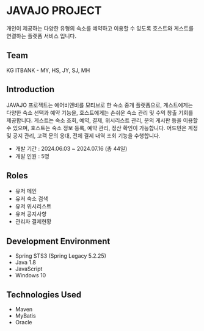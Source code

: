 # JAVAJO PROJECT

개인이 제공하는 다양한 유형의 숙소를 예약하고 이용할 수 있도록 호스트와 게스트를 연결하는 플랫폼 서비스 입니다.  



## Team
KG ITBANK - MY, HS, JY, SJ, MH  



## Introduction
JAVAJO 프로젝트는 에어비앤비를 모티브로 한 숙소 중개 플랫폼으로, 게스트에게는 다양한 숙소 선택과 예약 기능을, 호스트에게는 손쉬운 숙소 관리 및 수익 창출 기회를 제공합니다.
게스트는 숙소 조회, 예약, 결제, 위시리스트 관리, 문의 게시판 등을 이용할 수 있으며, 호스트는 숙소 정보 등록, 예약 관리, 정산 확인이 가능합니다. 어드민은 계정 및 공지 관리, 고객 문의 응대, 전체 결제 내역 조회 기능을 수행합니다.
- 개발 기간 : 2024.06.03 ~ 2024.07.16 (총 44일)
- 개발 인원 : 5명


## Roles
- 유저 메인
- 유저 숙소 검색
- 유저 위시리스트
- 유저 공지사항
- 관리자 결제현황


## Development Environment
- Spring STS3 (Spring Legacy 5.2.25)
- Java 1.8
- JavaScript
- Windows 10



## Technologies Used
- Maven
- MyBatis
- Oracle
